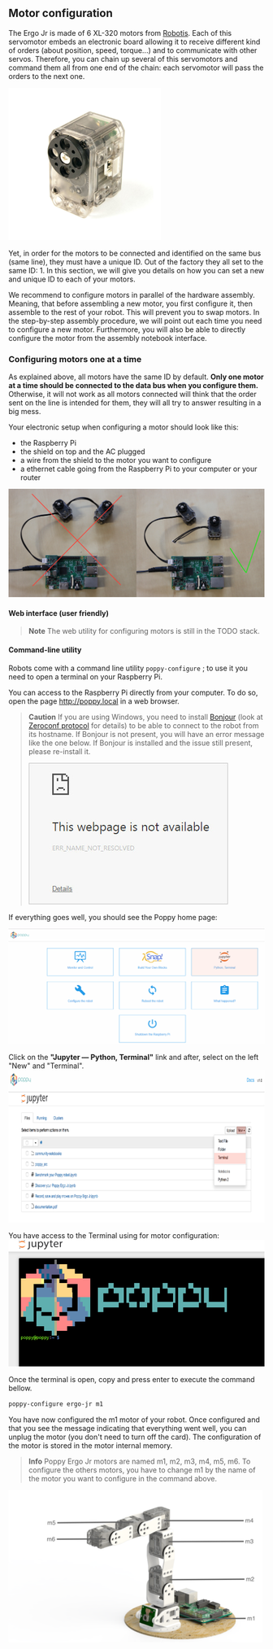 ## Motor configuration

The Ergo Jr is made of 6 XL-320 motors from [Robotis](http://support.robotis.com/en/product/dynamixel/xl-series/xl-320.htm). Each of this servomotor embeds an electronic board allowing it to receive different kind of orders (about position, speed, torque...) and to communicate with other servos. Therefore, you can chain up several of this servomotors and command them all from one end of the chain: each servomotor will pass the orders to the next one.

<img src="img/assembly/xl_320.jpg" alt="XL320" height="300">

Yet, in order for the motors to be connected and identified on the same bus (same line), they must have a unique ID. Out of the factory they all set to the same ID: 1. In this section, we will give you details on how you can set a new and unique ID to each of your motors.

We recommend to configure motors in parallel of the hardware assembly. Meaning, that before assembling a new motor, you first configure it, then assemble to the rest of your robot. This will prevent you to swap motors. In the step-by-step assembly procedure, we will point out each time you need to configure a new motor. Furthermore, you will also be able to directly configure the motor from the assembly notebook interface.


### Configuring motors one at a time

As explained above, all motors have the same ID by default. **Only one motor at a time should be connected to the data bus when you configure them.** Otherwise, it will not work as all motors connected will think that the order sent on the line is intended for them, they will all try to answer resulting in a big mess.

Your electronic setup when configuring a motor should look like this:

* the Raspberry Pi
* the shield on top and the AC plugged
* a wire from the shield to the motor you want to configure
* a ethernet cable going from the Raspberry Pi to your computer or your router

![XL-320 configuration ; one motor at a time](img/motor_one_by_one.jpg)


#### Web interface (user friendly)
<!-- TODO: image du notebook  -->
<!-- The easiest way to use it, is through the notebook interface which will show you at which step of the assembly you have to configure a new motor.
 -->
 <!-- *Note: advanced users may directly use it from the command line terminal. For instance, to configure the motor "m3":* -->
> **Note** The web utility for configuring motors is still in the TODO stack.

#### Command-line utility
Robots come with a command line utility `poppy-configure` ; to use it you need to open a terminal on your Raspberry Pi.

You can access to the Raspberry Pi directly from your computer. To do so, open the page http://poppy.local in a web browser.
> **Caution** If you are using Windows, you need to install [Bonjour](https://support.apple.com/kb/DL999) (look at [Zeroconf protocol](../../installation/install-zeroconf.md) for details) to be able to connect to the robot from its hostname. If Bonjour is not present, you will have an error message like the one below. If Bonjour is installed and the issue still present, please re-install it.
>
>![Page doesn't exist](img/IHM/webpage_not_available.jpg)



If everything goes well, you should see the Poppy home page:

![Poppy home page](img/IHM/accueil_poppy_local.PNG)

Click on the **"Jupyter — Python, Terminal"** link and after, select on the left "New" and "Terminal".
<img src="img/IHM/jupyter_new_terminal.png" alt="Jupyter terminal" height="300">

You have access to the Terminal using for motor configuration:
![terminal for configuration](img/IHM/terminal_for_configuration.PNG)


Once the terminal is open, copy and press enter to execute the command bellow.

```bash
poppy-configure ergo-jr m1
```

You have now configured the m1 motor of your robot.
Once configured and that you see the message indicating that everything went well, you can unplug the motor (you don't need to turn off the card). The configuration of the motor is stored in the motor internal memory.

> **Info** Poppy Ergo Jr motors are named m1, m2, m3, m4, m5, m6. To configure the others motors, you have to change m1 by the name of the motor you want to configure in the command above.

<img src="img/assembly/motors.png" alt="Motors list" height="300">
